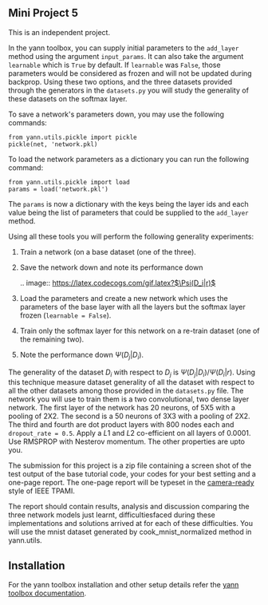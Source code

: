 Mini Project 5
--------------

This is an independent project.  

In the yann toolbox, you can supply initial parameters to the ``add_layer`` method using the 
argument ``input_params``. It can also take the argument ``learnable`` which is ``True`` by default.
If ``learnable`` was ``False``, those parameters would be considered as frozen and will not be 
updated during backprop. Using these two options, and the three datasets provided through the 
generators in the ``datasets.py`` you will study the generality of these datasets on the softmax
layer.

To save a network's parameters down, you may use the following commands:

    from yann.utils.pickle import pickle
    pickle(net, 'network.pkl)

To load the network parameters as a dictionary you can run the following command:

    from yann.utils.pickle import load
    params = load('network.pkl')

The ``params`` is now a dictionary with the keys being the layer ids and each value being the list 
of parameters that could be supplied to the ``add_layer`` method. 

    
Using all these tools you will perform the following generality experiments:

1. Train a network (on a base dataset (one of the three).
2. Save the network down and note its performance down 
    
    .. image:: https://latex.codecogs.com/gif.latex?$\Psi(D_i|r)$

3. Load the parameters and create a new network which uses the parameters of the base layer
    with all the layers but the softmax layer frozen (``learnable = False``).
4. Train only the softmax layer for this network on a re-train dataset (one of the remaining 
    two). 
5. Note the performance down $\Psi(D_j|D_i)$.

The generality of the dataset $D_i$ with respect to $D_j$ is $\Psi(D_j|D_i) / \Psi(D_i|r)$. Using 
this technique measure dataset generality of all the dataset with respect to all the other datasets
among those provided in the ``datasets.py`` file. The network you will use to train them is a two
convolutional, two dense layer network. The first layer of the network has 20 neurons, of 5X5 with a 
pooling of 2X2. The second is a 50 neurons of 3X3 with a pooling of 2X2. The third and fourth are 
dot product layers with 800 nodes each and ``dropout_rate = 0.5``. Apply a $L1$ and $L2$ 
co-efficient on all layers of $0.0001$. Use RMSPROP with Nesterov momentum. The other properties
are upto you. 


The submission for this project is a zip file containing a screen shot of the test output of the
base tutorial code, your codes for your best setting and a one-page report. The one-page report will
be typeset in the [camera-ready](https://www.computer.org/web/tpami/author)
style of IEEE TPAMI.

The report should contain results, analysis and discussion comparing the three network models 
just learnt, difficultiesfaced during these implementations and solutions arrived at for each of 
these difficulties. You will use the mnist dataset generated by cook_mnist_normalized method in 
yann.utils.


Installation
------------

For the yann toolbox installation and other setup details refer the 
[yann toolbox documentation](http://www.yann.network).
